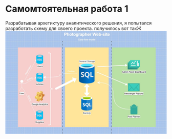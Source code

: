 # Самомтоятельная работа 1

Разрабатывая архетиктуру аналитического решения, я попытался разработать схему для своего проекта.
получилось вот такЖ
![Data-Flow](./img/model.jpg)
